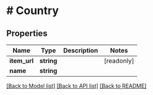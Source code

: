 # # Country

## Properties

Name | Type | Description | Notes
------------ | ------------- | ------------- | -------------
**item_url** | **string** |  | [readonly]
**name** | **string** |  |

[[Back to Model list]](../../README.md#models) [[Back to API list]](../../README.md#endpoints) [[Back to README]](../../README.md)
